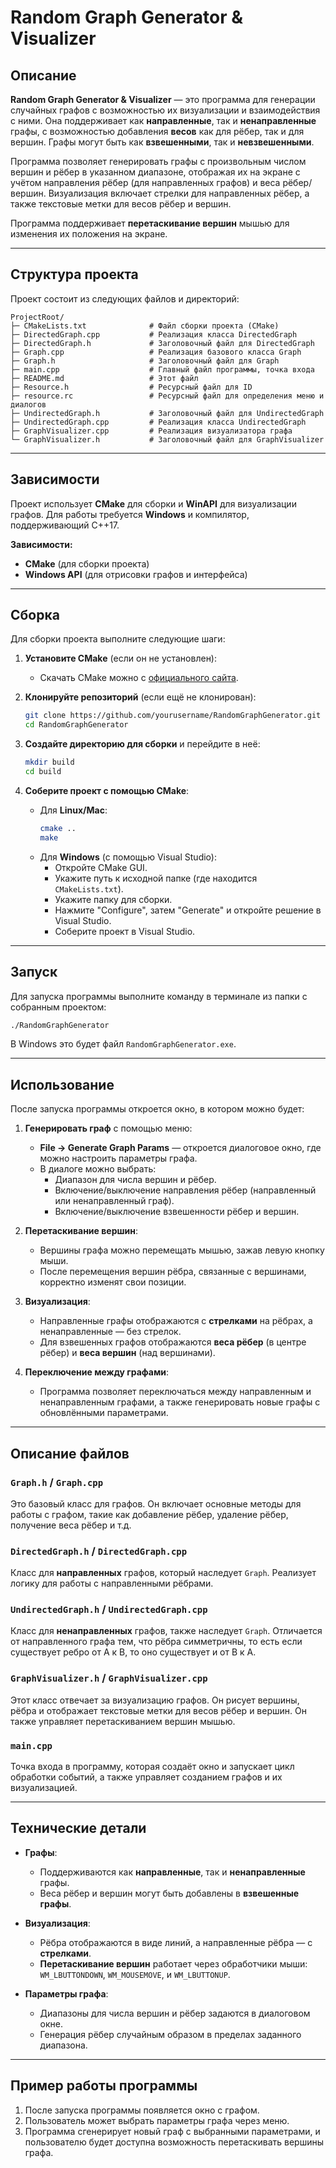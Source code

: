# Random Graph Generator & Visualizer

## Описание

**Random Graph Generator & Visualizer** — это программа для генерации случайных графов с возможностью их визуализации и взаимодействия с ними. Она поддерживает как **направленные**, так и **ненаправленные** графы, с возможностью добавления **весов** как для рёбер, так и для вершин. Графы могут быть как **взвешенными**, так и **невзвешенными**.

Программа позволяет генерировать графы с произвольным числом вершин и рёбер в указанном диапазоне, отображая их на экране с учётом направления рёбер (для направленных графов) и веса рёбер/вершин. Визуализация включает стрелки для направленных рёбер, а также текстовые метки для весов рёбер и вершин.

Программа поддерживает **перетаскивание вершин** мышью для изменения их положения на экране.

---

## Структура проекта

Проект состоит из следующих файлов и директорий:

```
ProjectRoot/
├─ CMakeLists.txt              # Файл сборки проекта (CMake)
├─ DirectedGraph.cpp           # Реализация класса DirectedGraph
├─ DirectedGraph.h             # Заголовочный файл для DirectedGraph
├─ Graph.cpp                   # Реализация базового класса Graph
├─ Graph.h                     # Заголовочный файл для Graph
├─ main.cpp                    # Главный файл программы, точка входа
├─ README.md                   # Этот файл
├─ Resource.h                  # Ресурсный файл для ID
├─ resource.rc                 # Ресурсный файл для определения меню и диалогов
├─ UndirectedGraph.h           # Заголовочный файл для UndirectedGraph
├─ UndirectedGraph.cpp         # Реализация класса UndirectedGraph
├─ GraphVisualizer.cpp         # Реализация визуализатора графа
└─ GraphVisualizer.h           # Заголовочный файл для GraphVisualizer
```

---

## Зависимости

Проект использует **CMake** для сборки и **WinAPI** для визуализации графов. Для работы требуется **Windows** и компилятор, поддерживающий C++17.

**Зависимости:**
- **CMake** (для сборки проекта)
- **Windows API** (для отрисовки графов и интерфейса)

---

## Сборка

Для сборки проекта выполните следующие шаги:

1. **Установите CMake** (если он не установлен):
    - Скачать CMake можно с [официального сайта](https://cmake.org/download/).

2. **Клонируйте репозиторий** (если ещё не клонирован):
    ```bash
    git clone https://github.com/yourusername/RandomGraphGenerator.git
    cd RandomGraphGenerator
    ```

3. **Создайте директорию для сборки** и перейдите в неё:
    ```bash
    mkdir build
    cd build
    ```

4. **Соберите проект с помощью CMake**:
    - Для **Linux/Mac**:
      ```bash
      cmake ..
      make
      ```
    - Для **Windows** (с помощью Visual Studio):
      - Откройте CMake GUI.
      - Укажите путь к исходной папке (где находится `CMakeLists.txt`).
      - Укажите папку для сборки.
      - Нажмите "Configure", затем "Generate" и откройте решение в Visual Studio.
      - Соберите проект в Visual Studio.

---

## Запуск

Для запуска программы выполните команду в терминале из папки с собранным проектом:
```bash
./RandomGraphGenerator
```

В Windows это будет файл `RandomGraphGenerator.exe`.

---

## Использование

После запуска программы откроется окно, в котором можно будет:

1. **Генерировать граф** с помощью меню:
    - **File -> Generate Graph Params** — откроется диалоговое окно, где можно настроить параметры графа.
    - В диалоге можно выбрать:
      - Диапазон для числа вершин и рёбер.
      - Включение/выключение направления рёбер (направленный или ненаправленный граф).
      - Включение/выключение взвешенности рёбер и вершин.

2. **Перетаскивание вершин**:
    - Вершины графа можно перемещать мышью, зажав левую кнопку мыши.
    - После перемещения вершин рёбра, связанные с вершинами, корректно изменят свои позиции.

3. **Визуализация**:
    - Направленные графы отображаются с **стрелками** на рёбрах, а ненаправленные — без стрелок.
    - Для взвешенных графов отображаются **веса рёбер** (в центре рёбер) и **веса вершин** (над вершинами).

4. **Переключение между графами**:
    - Программа позволяет переключаться между направленным и ненаправленным графами, а также генерировать новые графы с обновлёнными параметрами.

---

## Описание файлов

### `Graph.h` / `Graph.cpp`

Это базовый класс для графов. Он включает основные методы для работы с графом, такие как добавление рёбер, удаление рёбер, получение веса рёбер и т.д.

### `DirectedGraph.h` / `DirectedGraph.cpp`

Класс для **направленных** графов, который наследует `Graph`. Реализует логику для работы с направленными рёбрами.

### `UndirectedGraph.h` / `UndirectedGraph.cpp`

Класс для **ненаправленных** графов, также наследует `Graph`. Отличается от направленного графа тем, что рёбра симметричны, то есть если существует ребро от A к B, то оно существует и от B к A.

### `GraphVisualizer.h` / `GraphVisualizer.cpp`

Этот класс отвечает за визуализацию графов. Он рисует вершины, рёбра и отображает текстовые метки для весов рёбер и вершин. Он также управляет перетаскиванием вершин мышью.

### `main.cpp`

Точка входа в программу, которая создаёт окно и запускает цикл обработки событий, а также управляет созданием графов и их визуализацией.

---

## Технические детали

- **Графы**:
  - Поддерживаются как **направленные**, так и **ненаправленные** графы.
  - Веса рёбер и вершин могут быть добавлены в **взвешенные графы**.
  
- **Визуализация**:
  - Рёбра отображаются в виде линий, а направленные рёбра — с **стрелками**.
  - **Перетаскивание вершин** работает через обработчики мыши: `WM_LBUTTONDOWN`, `WM_MOUSEMOVE`, и `WM_LBUTTONUP`.

- **Параметры графа**:
  - Диапазоны для числа вершин и рёбер задаются в диалоговом окне.
  - Генерация рёбер случайным образом в пределах заданного диапазона.

---

## Пример работы программы

1. После запуска программы появляется окно с графом.
2. Пользователь может выбрать параметры графа через меню.
3. Программа сгенерирует новый граф с выбранными параметрами, и пользователю будет доступна возможность перетаскивать вершины графа.
